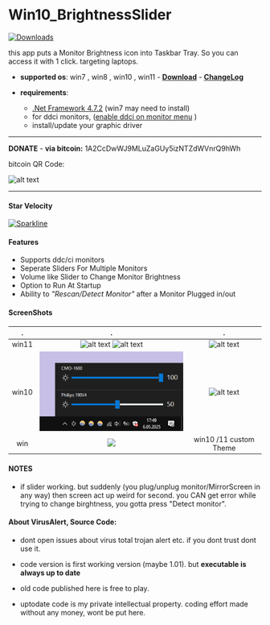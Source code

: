 

# Win10_BrightnessSlider

[![Downloads](https://img.shields.io/github/downloads/blackholeearth/Win10_BrightnessSlider/total.svg)](https://github.com/blackholeearth/Win10_BrightnessSlider/releases/latest)

this app puts a Monitor Brightness icon into Taskbar Tray. So you can access it with 1 click.
targeting laptops. 

* **supported os**:  win7 , win8 , win10 , win11  - [**Download**](https://github.com/blackholeearth/Win10_BrightnessSlider/releases)  -  [**ChangeLog**](https://github.com/blackholeearth/Win10_BrightnessSlider/releases)  
 
* **requirements**: 
  * [.Net Framework 4.7.2](https://dotnet.microsoft.com/en-us/download/dotnet-framework/thank-you/net472-offline-installer) (win7 may need to install)
  * for ddci monitors, ([enable ddci on monitor menu](enable%20ddc-ci.jpg?raw=true)
)
  * install/update your graphic driver 



-------------------
**DONATE** -  **via bitcoin:** 1A2CcDwWJ9MLuZaGUy5izNTZdWVnrQ9hWh

   bitcoin QR Code: 

   ![alt text](send_bitcoinQR.png?raw=true)

--------------------

#### Star Velocity
 [![Sparkline](https://stars.medv.io/blackholeearth/Win10_BrightnessSlider.svg)](https://stars.medv.io/blackholeearth/Win10_BrightnessSlider)


#### Features

* Supports ddc/ci monitors 
* Seperate Sliders For Multiple Monitors
* Volume like Slider to Change Monitor Brightness
* Option to Run At Startup
* Ability to *"Rescan/Detect Monitor"* after a Monitor Plugged in/out

#### ScreenShots

|**.**|**.**|**.**| 
|:---:|:---:|:---:| 
| win11 | ![alt text](ss/ss2_win11.png)   ![alt text](ss/ss2_win11_li.png)  |   ![alt text](ss/ss-wifi.jpg)  |
| win10 | ![alt text](ss/ss1b.png)| ![alt text](/ss/ss2.png) |   
| win  |  <img width="450" src="ss/ss2_win11_customTheme.png" > |   win10 /11 custom Theme   |


#### NOTES   
* if slider working. but suddenly (you plug/unplug monitor/MirrorScreen in any way) then screen act up weird for second.
 you CAN get error while trying to change birghtness, you gotta press "Detect monitor".  

#### **About VirusAlert, Source Code**: 
   * dont open issues about virus total trojan alert etc. if you dont trust dont use it.   

   * code version is  first working version (maybe 1.01). but **executable is always up to date**
   * old code published here is free to play.
   * uptodate code is my private intellectual property. coding effort made without any money, wont be put here.





